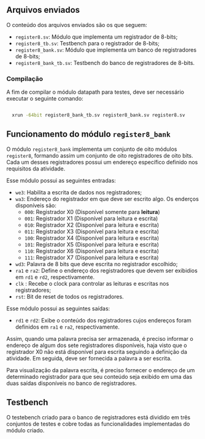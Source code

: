 ## Arquivos enviados

O conteúdo dos arquivos enviados são os que seguem:

* `register8.sv`: Módulo que implementa um registrador de 8-bits;
* `register8_tb.sv`: Testbench para o registrador de 8-bits;
* `register8_bank.sv`: Módulo que implementa um banco de registradores de 8-bits;
* `register8_bank_tb.sv`: Testbench do banco de registradores de 8-bits.

### Compilação

  A fim de compilar o módulo datapath para testes, deve ser necessário executar o seguinte comando:
  ```bash

    xrun -64bit register8_bank_tb.sv register8_bank.sv register8.sv

  ```


## Funcionamento do módulo  `register8_bank`

O módulo `register8_bank` implementa um conjunto de oito módulos `register8`, formando assim um conjunto de oito registradores de oito bits.
Cada um desses registradores possui um endereço específico definido nos requisitos da atividade.

Esse módulo possui as seguintes entradas:
* `we3`: Habilita a escrita de dados nos registradores;
* `wa3`: Endereço do registrador em que deve ser escrito algo. Os enderços disponíveis são:
  * `000`: Registrador X0 (Disponível somente para **leitura**) 
  * `001`: Registrador X1 (Disponível para leitura e escrita) 
  * `010`: Registrador X2 (Disponível para leitura e escrita)
  * `011`: Registrador X3 (Disponível para leitura e escrita) 
  * `100`: Registrador X4 (Disponível para leitura e escrita) 
  * `101`: Registrador X5 (Disponível para leitura e escrita)
  * `110`: Registrador X6 (Disponível para leitura e escrita)
  * `111`: Registrador X7 (Disponível para leitura e escrita) 
* `wd3`: Palavra de 8 bits que deve escrita no registrador escolhido;
* `ra1` e `ra2`: Define o endereço dos registradores que devem ser exibidios em `rd1` e `rd2`, respectivamente.
* `clk` : Recebe o clock para controlar as leituras e escritas nos registradores;
* `rst`: Bit de reset de todos os registradores. 

Esse módulo possui as seguintes saídas:
* `rd1` e `rd2`: Exibe o conteúdo dos registradores cujos endereços foram definidos em `ra1` e `ra2`, respectivamente. 


Assim, quando uma palavra precisa ser armazenada, é preciso informar o endereço de algum dos sete registradores disponíveis, haja visto que o registrador X0 não está disponível para escrita seguindo a definição da atividade. Em seguida, deve ser fornecida a palavra a ser escrita. 

Para visualização da palavra escrita, é preciso fornecer o endereço de um determinado registrador para que seu conteúdo seja exibido em uma das duas saídas disponíveis no banco de registradores. 

## Testbench

O testebench criado para o banco de registradores está dividido em três conjuntos de testes e cobre todas as funcionalidades implementadas do módulo criado.


